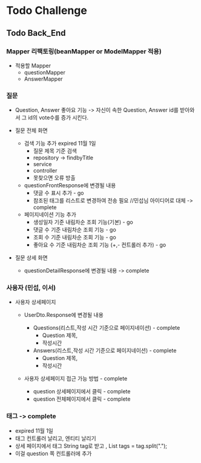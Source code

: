 # Todo Challenge

## Todo Back_End

### Mapper 리팩토링(beanMapper or  ModelMapper 적용)

- 적용할 Mapper
    - questionMapper
    - AnswerMapper

### 질문
- Question, Answer 좋아요 기능
-> 자신이 속한 Question, Answer id를 받아와서 그 id의 vote수를 증가 시킨다.
- 질문 전체 화면
    - 검색 기능 추가  expired 11월 1일
        - 질문 제목 기준 검색 
        - repository -> findbyTitle
        - service
        - controller
        - 못찾으면 오류 방출
    - questionFrontResponse에 변경될 내용
        - 댓글 수 표시 추가 - go
        - 참조된 태그를 리스트로 변경하여 전송 필요 //민섭님 아이디어로 대체 -> complete
    - 페이지네이션 기능 추가
        - 생성일자 기준 내림차순 조회 기능(기본) - go
        - 댓글 수 기준 내림차순 조회 기능 - go 
        - 조회 수 기준 내림차순 조회 기능 - go
        - 좋아요 수 기준 내림차순 조회 기능 (+,- 컨트롤러 추가) - go

- 질문 상세 화면

  - questionDetailResponse에 변경될 내용 -> complete
    

### 사용자 (민섭, 이서)

- 사용자 상세페이지

    - UserDto.Response에 변경될 내용
        
       - Questions(리스트,작성 시간 기준으로 페이지네이션) - complete
            - Question 제목,
            - 작성시간
       - Answers(리스트,작성 시간 기준으로 페이지네이션) - complete
            - Question 제목,
            - 작성시간

    - 사용자 상세페이지 접근 가능 방법 - complete
        - question 상세페이지에서 클릭 - complete
        - question 전체페이지에서 클릭 - complete


### 태그 -> complete
- expired 11월 1일
- 태그 컨트롤러 날리고, 엔티티 날리기
- 상세 페이지에서 태그 String tag로 받고 , List<String> tags = tag.split(".");
- 이걸 question 쪽 컨트롤러에 추가




